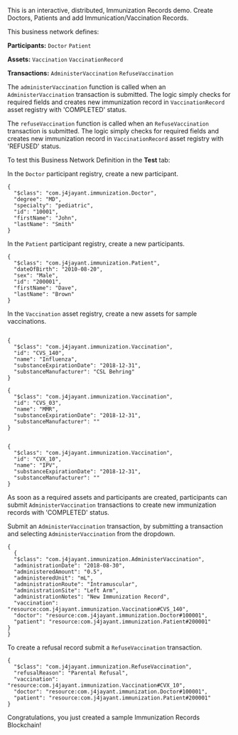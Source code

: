 This is an interactive, distributed, Immunization Records demo. 
Create Doctors, Patients and add Immunication/Vaccination Records.

This business network defines:

**Participants:**
`Doctor` `Patient`

**Assets:**
`Vaccination` `VaccinationRecord`

**Transactions:**
`AdministerVaccination` `RefuseVaccination`

The `administerVaccination` function is called when an `AdministerVaccination` transaction is submitted. The logic simply checks for required fields and creates new immunization record in `VaccinationRecord` asset registry with 'COMPLETED' status.

The `refuseVaccination` function is called when an `RefuseVaccination` transaction is submitted. The logic simply checks for required fields and creates new immunization record in `VaccinationRecord` asset registry with 'REFUSED' status.

To test this Business Network Definition in the **Test** tab:

In the `Doctor` participant registry, create a new participant.

```
{
  "$class": "com.j4jayant.immunization.Doctor",
  "degree": "MD",
  "specialty": "pediatric",
  "id": "10001",
  "firstName": "John",
  "lastName": "Smith"
}
```

In the `Patient` participant registry, create a new participants.

```
{
  "$class": "com.j4jayant.immunization.Patient",
  "dateOfBirth": "2010-08-20",
  "sex": "Male",
  "id": "200001",
  "firstName": "Dave",
  "lastName": "Brown"
}
```


In the `Vaccination` asset registry, create a new assets for sample vaccinations.

```

{
  "$class": "com.j4jayant.immunization.Vaccination",
  "id": "CVS_140",
  "name": "Influenza",
  "substanceExpirationDate": "2018-12-31",
  "substanceManufacturer": "CSL Behring"
}
```

```
{
  "$class": "com.j4jayant.immunization.Vaccination",
  "id": "CVS_03",
  "name": "MMR",
  "substanceExpirationDate": "2018-12-31",
  "substanceManufacturer": ""
}
```

```

{
  "$class": "com.j4jayant.immunization.Vaccination",
  "id": "CVX_10",
  "name": "IPV",
  "substanceExpirationDate": "2018-12-31",
  "substanceManufacturer": ""
}
```




As soon as a required assets and participants are created, participants can submit `AdministerVaccination` transactions to create new immunization records with 'COMPLETED' status.

Submit an `AdministerVaccination` transaction, by submitting a transaction and selecting `AdministerVaccination` from the dropdown.

```
{
  {
  "$class": "com.j4jayant.immunization.AdministerVaccination",
  "administrationDate": "2018-08-30",
  "administeredAmount": "0.5",
  "administeredUnit": "mL",
  "administrationRoute": "Intramuscular",
  "administrationSite": "Left Arm",
  "administrationNotes": "New Immunization Record",
  "vaccination": "resource:com.j4jayant.immunization.Vaccination#CVS_140",
  "doctor": "resource:com.j4jayant.immunization.Doctor#100001",
  "patient": "resource:com.j4jayant.immunization.Patient#200001"
}
}
```



To create a refusal record submit a `RefuseVaccination` transaction.

```
{
  "$class": "com.j4jayant.immunization.RefuseVaccination",
  "refusalReason": "Parental Refusal",
  "vaccination": "resource:com.j4jayant.immunization.Vaccination#CVX_10",
  "doctor": "resource:com.j4jayant.immunization.Doctor#100001",
  "patient": "resource:com.j4jayant.immunization.Patient#200001"
}
```


Congratulations, you just created a sample Immunization Records Blockchain!